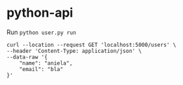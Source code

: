# python-api

Run 
``python user.py run``

    curl --location --request GET 'localhost:5000/users' \
    --header 'Content-Type: application/json' \
    --data-raw '{
        "name": "aniela",
        "email": "bla"
    }'
